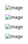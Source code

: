 ![image](https://user-images.githubusercontent.com/67897827/182195338-d2fe6e43-2c1e-4192-9ffb-2e3b0f80c97b.png)

![image](https://user-images.githubusercontent.com/67897827/182195801-85618f0a-0830-491a-9b97-d55168839dfe.png)

![image](https://user-images.githubusercontent.com/67897827/182196414-5e31a66f-c0b3-4e22-9ca6-c7d1007fd79c.png)

![image](https://user-images.githubusercontent.com/67897827/182196720-10fe784b-21a4-46b0-a570-79c1acc6bdec.png)
